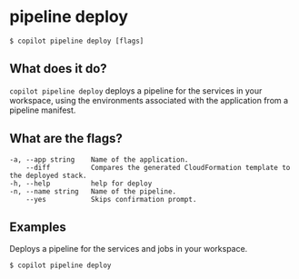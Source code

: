 # pipeline deploy
```console
$ copilot pipeline deploy [flags]
```

## What does it do?
`copilot pipeline deploy` deploys a pipeline for the services in your workspace, using the environments associated with the application from a pipeline manifest.

## What are the flags?
```
-a, --app string    Name of the application.
    --diff          Compares the generated CloudFormation template to the deployed stack.
-h, --help          help for deploy
-n, --name string   Name of the pipeline.
    --yes           Skips confirmation prompt.
```

## Examples
Deploys a pipeline for the services and jobs in your workspace.
```console
$ copilot pipeline deploy
```